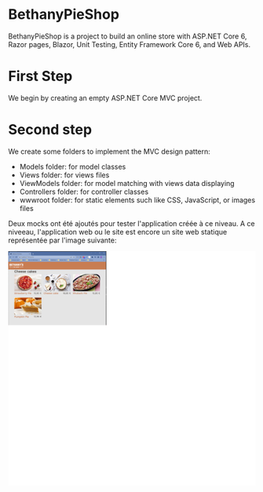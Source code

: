# BethanyPieShop
BethanyPieShop is a project to build an online store with ASP.NET Core 6, Razor pages, Blazor, Unit Testing, Entity Framework Core 6, and Web APIs.

# First Step
We begin by creating an empty ASP.NET Core MVC project. 

# Second step
We create some folders to implement the MVC design pattern:
- Models folder: for model classes
- Views folder: for views files
- ViewModels folder: for model matching with views data displaying
- Controllers folder: for controller classes
- wwwroot folder: for static elements such like CSS, JavaScript, or images files

Deux mocks ont été ajoutés pour tester l'application créée à ce niveau.
A ce niveeau, l'application web ou le site est encore un site web statique représentée par l'image suivante:

![](BethanyPieShop/wwwroot/Images/Assets/staticviewofBethanysShop.png)
